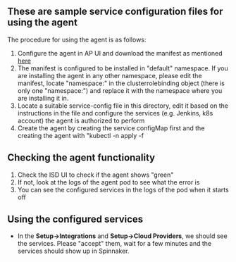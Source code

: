 ## These are sample service configuration files for using the agent

The procedure for using the agent is as follows:
1. Configure the agent in AP UI and download the manifest as mentioned [here](https://docs.opsmx.com/products/opsmx-intelligent-software-delivery-platform/system-setup/opsmx-agent/installation)
2. The manifest is configured to be installed in "default" namespace. If you are installing the agent in any other namespace, 
please edit the manifest, locate "namespace:" in the clusterrolebinding object (there is only one "namespace:") and replace it with the namespace where you are installing it in.
3. Locate a suitable service-config file in this directory, edit it based on the instructions in the file and configure the services (e.g. Jenkins, k8s account) the agent is authorized to perform
4. Create the agent by creating the service configMap first and the creating the agent with "kubectl -n <your namespace> apply -f <edited manifest>
  
## Checking the agent functionality
1. Check the ISD UI to check if the agent shows "green"
2. If not, look at the logs of the agent pod to see what the error is
3. You can see the configured services in the logs of the pod when it starts off
  
## Using the configured services
- In the **Setup->Integrations** and **Setup->Cloud Providers**, we should see the services. Please "accept" them, wait for a few minutes and the services should show up in Spinnaker.
